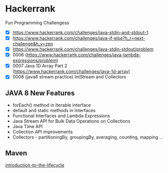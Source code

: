 # Hackerrank
Fun Programming Challengess

- [x] https://www.hackerrank.com/challenges/java-stdin-and-stdout-1
- [x] https://www.hackerrank.com/challenges/java-if-else?h_r=next-challenge&h_v=zen
- [x] https://www.hackerrank.com/challenges/java-stdin-stdout/problem
- [x] 0006 (https://www.hackerrank.com/challenges/java-lambda-expressions/problem)
- [x] 0007 Java 1D Array Part 2 (https://www.hackerrank.com/challenges/java-1d-array)
- [x] 0008 (java8 stream practice) IntStream and Collectors

## JAVA 8 New Features

- forEach() method in Iterable interface
- default and static methods in Interfaces
- Functional Interfaces and Lambda Expressions
- Java Stream API for Bulk Data Operations on Collections
- Java Time API
- Collection API improvements
- Collectors - partitioningBy, groupingBy, averaging, counting, mapping ...


## Maven
[introduction-to-the-lifecycle](https://maven.apache.org/guides/introduction/introduction-to-the-lifecycle.html)
